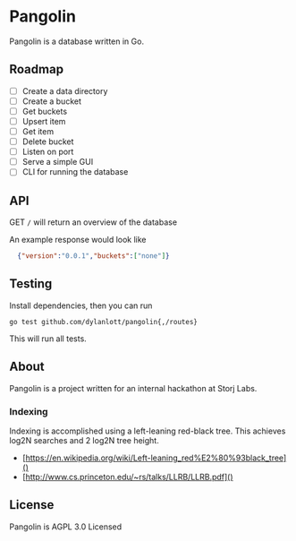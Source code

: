 Pangolin
========

Pangolin is a database written in Go.

## Roadmap
- [ ] Create a data directory
- [ ] Create a bucket
- [ ] Get buckets
- [ ] Upsert item
- [ ] Get item
- [ ] Delete bucket
- [ ] Listen on port 
- [ ] Serve a simple GUI
- [ ] CLI for running the database

## API 
GET `/` will return an overview of the database 

An example response would look like

```JSON
  {"version":"0.0.1","buckets":["none"]}
```

## Testing 
Install dependencies, then you can run 

`go test github.com/dylanlott/pangolin{,/routes}`

This will run all tests.

## About

Pangolin is a project written for an internal hackathon at Storj Labs.

### Indexing
Indexing is accomplished using a left-leaning red-black tree.
This achieves log2N searches and 2 log2N tree height.

- [https://en.wikipedia.org/wiki/Left-leaning_red%E2%80%93black_tree]()
- [http://www.cs.princeton.edu/~rs/talks/LLRB/LLRB.pdf]()

## License 
Pangolin is AGPL 3.0 Licensed
